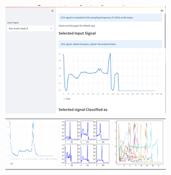 
<img src="https://github.com/Helal-Chowdhury/ECG-SIGNAL/blob/main/signal1.jpg" width="800" height="340">






|  	| 	| 	|
|---	|---	|---	|
|<img src="https://github.com/Helal-Chowdhury/ECG-SIGNAL/blob/main/sig1.png" width="300" height="150"> 	| <img src="https://github.com/Helal-Chowdhury/ECG-SIGNAL/blob/main/Signal_v2.png" width="300" height="150">  	|  <img src="https://github.com/Helal-Chowdhury/ECG-SIGNAL/blob/main/sig3.png" width="300" height="150"> 	|

